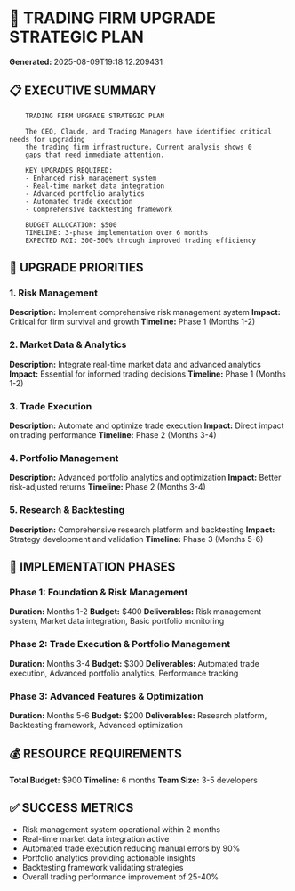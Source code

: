 # 🎯 TRADING FIRM UPGRADE STRATEGIC PLAN

**Generated:** 2025-08-09T19:18:12.209431

## 📋 EXECUTIVE SUMMARY


        TRADING FIRM UPGRADE STRATEGIC PLAN
        
        The CEO, Claude, and Trading Managers have identified critical needs for upgrading 
        the trading firm infrastructure. Current analysis shows 0 
        gaps that need immediate attention.
        
        KEY UPGRADES REQUIRED:
        - Enhanced risk management system
        - Real-time market data integration  
        - Advanced portfolio analytics
        - Automated trade execution
        - Comprehensive backtesting framework
        
        BUDGET ALLOCATION: $500
        TIMELINE: 3-phase implementation over 6 months
        EXPECTED ROI: 300-500% through improved trading efficiency
        

## 🎯 UPGRADE PRIORITIES

### 1. Risk Management
**Description:** Implement comprehensive risk management system
**Impact:** Critical for firm survival and growth
**Timeline:** Phase 1 (Months 1-2)

### 2. Market Data & Analytics
**Description:** Integrate real-time market data and advanced analytics
**Impact:** Essential for informed trading decisions
**Timeline:** Phase 1 (Months 1-2)

### 3. Trade Execution
**Description:** Automate and optimize trade execution
**Impact:** Direct impact on trading performance
**Timeline:** Phase 2 (Months 3-4)

### 4. Portfolio Management
**Description:** Advanced portfolio analytics and optimization
**Impact:** Better risk-adjusted returns
**Timeline:** Phase 2 (Months 3-4)

### 5. Research & Backtesting
**Description:** Comprehensive research platform and backtesting
**Impact:** Strategy development and validation
**Timeline:** Phase 3 (Months 5-6)

## 📅 IMPLEMENTATION PHASES

### Phase 1: Foundation & Risk Management
**Duration:** Months 1-2
**Budget:** $400
**Deliverables:** Risk management system, Market data integration, Basic portfolio monitoring

### Phase 2: Trade Execution & Portfolio Management
**Duration:** Months 3-4
**Budget:** $300
**Deliverables:** Automated trade execution, Advanced portfolio analytics, Performance tracking

### Phase 3: Advanced Features & Optimization
**Duration:** Months 5-6
**Budget:** $200
**Deliverables:** Research platform, Backtesting framework, Advanced optimization

## 💰 RESOURCE REQUIREMENTS

**Total Budget:** $900
**Timeline:** 6 months
**Team Size:** 3-5 developers

## ✅ SUCCESS METRICS

- Risk management system operational within 2 months
- Real-time market data integration active
- Automated trade execution reducing manual errors by 90%
- Portfolio analytics providing actionable insights
- Backtesting framework validating strategies
- Overall trading performance improvement of 25-40%
